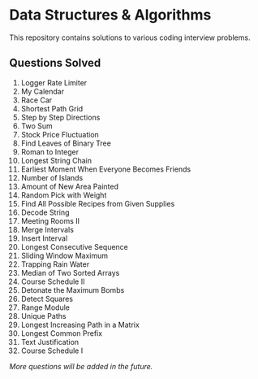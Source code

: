# Data Structures & Algorithms

This repository contains solutions to various coding interview problems.

## Questions Solved

1. Logger Rate Limiter
2. My Calendar
3. Race Car
4. Shortest Path Grid
5. Step by Step Directions
6. Two Sum
7. Stock Price Fluctuation
8. Find Leaves of Binary Tree
9. Roman to Integer
10. Longest String Chain
11. Earliest Moment When Everyone Becomes Friends
12. Number of Islands
13. Amount of New Area Painted
14. Random Pick with Weight
15. Find All Possible Recipes from Given Supplies
16. Decode String
17. Meeting Rooms II
18. Merge Intervals
19. Insert Interval
20. Longest Consecutive Sequence
21. Sliding Window Maximum
22. Trapping Rain Water
23. Median of Two Sorted Arrays
24. Course Schedule II
26. Detonate the Maximum Bombs
27. Detect Squares
28. Range Module
29. Unique Paths
30. Longest Increasing Path in a Matrix
31. Longest Common Prefix
32. Text Justification
25. Course Schedule I

*More questions will be added in the future.*
